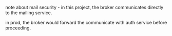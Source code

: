 note about mail security - in this project, the broker communicates directly to the mailing service. 

in prod, the broker would forward the communicate with auth service before proceeding. 
